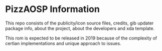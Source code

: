 # PizzAOSP Information
This repo consists of the publicity/icon source files, credits, gib updater package info, about the project, about the developers and xda template.

This rom is expected to be released in 2019 because of the complexity of certian implementations and unique approach to issues.
